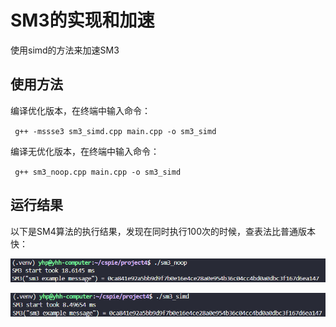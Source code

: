 # SM3的实现和加速

使用simd的方法来加速SM3

## 使用方法

编译优化版本，在终端中输入命令：

` g++ -mssse3 sm3_simd.cpp main.cpp -o sm3_simd`

编译无优化版本，在终端中输入命令：

` g++ sm3_noop.cpp main.cpp -o sm3_simd`

## 运行结果
以下是SM4算法的执行结果，发现在同时执行100次的时候，查表法比普通版本快：

![SM4 无优化](./noop.png)

![SM4 simd](./res.png)